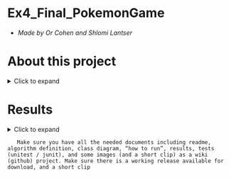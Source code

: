 # Ex4_Final_PokemonGame

  * *Made by Or Cohen and Shlomi Lantser*

# About this project
<details>
  <summary>Click to expand</summary>
In this project we need to implement a Pokemon game, which runs on a given external server.
The score is determined by the efficiency of the algorithm by catching as many Pokemons as possible at the given time for us at each stage.
We use a project we've already created to use search and GUI algorithms.

Our main challenge was to satisfy the consumer request. The ultimate goal of the project is to run the game and get the best score that can be given to the customer, plus a GUI that can be used conveniently and clearly.
</details>


# Results
<details>
  <summary>Click to expand</summary>
| *Levels* | *Grades* | *Moves*| 
|--------------|-----------|----------|
|0|	147|	291\300|
|1|	534|583\600|
|2|	249|	285\300|
|3|	814	|580\600|
|4|	224	|282\300|
|5|	605	|580\600|
|6|	79	|273\300|
|7|	387	|571\600|
|8|	85	|281\300|
|9|	502	|548\600|
|10|	159|	280\300|
|11|	1950|	561\600|
|12	|40	|279\300|
|13	|300|	584\600|
|14	|224|	291\300|
|15	|361|	551\600|
  </details>

       Make sure you have all the needed documents including readme, algorithm definition, class diagram, “how to run”, results, tests (unitest / junit), and some images (and a short clip) as a wiki (github) project. Make sure there is a working release available for download, and a short clip 
